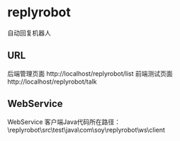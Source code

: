 # replyrobot
自动回复机器人

## URL
后端管理页面 http://localhost/replyrobot/list
前端测试页面 http://localhost/replyrobot/talk

## WebService
WebService 客户端Java代码所在路径：\replyrobot\src\test\java\com\soy\replyrobot\ws\client
